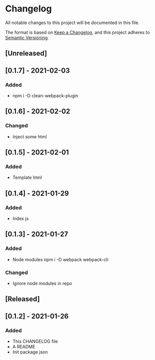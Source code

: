 # Changelog
All notable changes to this project will be documented in this file.

The format is based on [Keep a Changelog](https://keepachangelog.com/en/1.0.0/),
and this project adheres to [Semantic Versioning](https://semver.org/spec/v2.0.0.html).

## [Unreleased]

## [0.1.7] - 2021-02-03
### Added
- npm i -D clean-webpack-plugin

## [0.1.6] - 2021-02-02
### Changed
- Inject some html

## [0.1.5] - 2021-02-01
### Added
- Template html

## [0.1.4] - 2021-01-29
### Added
- Index js

## [0.1.3] - 2021-01-27
### Added
- Node modules npm i -D webpack webpack-cli
### Changed
- Ignore node modules in repo

## [Released]

## [0.1.2] - 2021-01-26
### Added
- This CHANGELOG file
- A README
- Init package json
